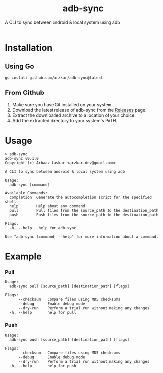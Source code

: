 <h1 align="center">adb-sync</h1>

A CLI to sync between android & local system using adb
<br><br>

# Installation

## Using Go

```
go install github.com/arzkar/adb-sync@latest
```

## From Github

1. Make sure you have Git installed on your system.
2. Download the latest release of adb-sync from the [Releases](https://github.com/arzkar/adb-sync/releases) page.
3. Extract the downloaded archive to a location of your choice.
4. Add the extracted directory to your system's PATH.

# Usage

```
> adb-sync
adb-sync v0.1.0
Copyright (c) Arbaaz Laskar <arzkar.dev@gmail.com>

A CLI to sync between android & local system using adb

Usage:
  adb-sync [command]

Available Commands:
  completion  Generate the autocompletion script for the specified shell
  help        Help about any command
  pull        Pull files from the source_path to the destination_path
  push        Push files from the source_path to the destination_path

Flags:
  -h, --help   help for adb-sync

Use "adb-sync [command] --help" for more information about a command.
```

# Example

### Pull

```
Usage:
  adb-sync pull [source_path] [destination_path] [flags]

Flags:
      --checksum   Compare files using MD5 checksums
      --debug      Enable debug mode
      --dry-run    Perform a trial run without making any changes
  -h, --help       help for pull
```

### Push

```
Usage:
  adb-sync push [source_path] [destination_path] [flags]

Flags:
      --checksum   Compare files using MD5 checksums
      --debug      Enable debug mode
      --dry-run    Perform a trial run without making any changes
  -h, --help       help for push
```
